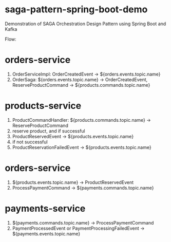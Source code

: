 # saga-pattern-spring-boot-demo

Demonstration of SAGA Orchestration Design Pattern using Spring Boot and Kafka

Flow:

# orders-service
1. OrderServiceImpl: OrderCreatedEvent -> ${orders.events.topic.name}
2. OrderSaga: ${orders.events.topic.name} -> OrderCreatedEvent, ReserveProductCommand -> ${products.commands.topic.name}
# products-service
1. ProductCommandHandler: ${products.commands.topic.name} -> ReserveProductCommand
2. reserve product, and if successful
3. ProductReservedEvent -> ${products.events.topic.name}
4. if not successful
5. ProductReservationFailedEvent -> ${products.events.topic.name}
# orders-service
1. ${products.events.topic.name} -> ProductReservedEvent
2. ProcessPaymentCommand -> ${payments.commands.topic.name}
# payments-service
1. ${payments.commands.topic.name} -> ProcessPaymentCommand
2. PaymentProcessedEvent or PaymentProcessingFailedEvent -> ${payments.events.topic.name}
